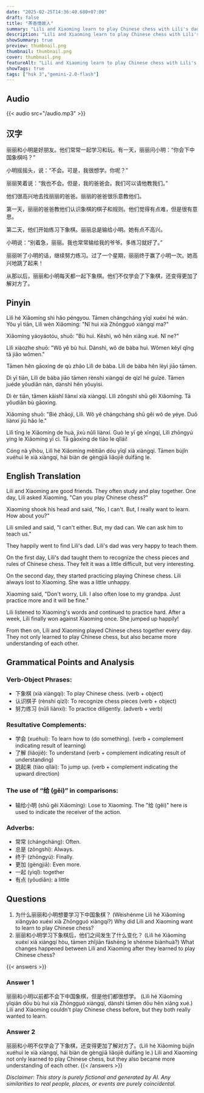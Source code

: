 ```yaml
---
date: "2025-02-25T14:36:40.680+07:00"
draft: false
title: "茶香憶故人"
summary: "Lili and Xiaoming learn to play Chinese chess with Lili's dad, strengthening their friendship through practice and mutual support."
description: "Lili and Xiaoming learn to play Chinese chess with Lili's dad, strengthening their friendship through practice and mutual support."
showSummary: true
preview: thumbnail.png
thumbnail: thumbnail.png
cover: thumbnail.png
featureAlt: "Lili and Xiaoming learn to play Chinese chess with Lili's dad, strengthening their friendship through practice and mutual support."
showTags: true
tags: ["hsk 3","gemini-2.0-flash"]
---
```


## Audio
{{< audio src="/audio.mp3" >}}

## 汉字

丽丽和小明是好朋友。他们常常一起学习和玩。有一天，丽丽问小明：“你会下中国象棋吗？”

小明摇摇头，说：“不会。可是，我很想学。你呢？”

丽丽笑着说：“我也不会。但是，我的爸爸会。我们可以请他教我们。”

他们很高兴地去找丽丽的爸爸。丽丽的爸爸很乐意教他们。

第一天，丽丽的爸爸教他们认识象棋的棋子和规则。他们觉得有点难，但是很有意思。

第二天，他们开始练习下象棋。丽丽总是输给小明。她有点不高兴。

小明说：“别着急，丽丽。我也常常输给我的爷爷。多练习就好了。”

丽丽听了小明的话，继续努力练习。过了一个星期，丽丽终于赢了小明一次。她高兴地跳了起来！

从那以后，丽丽和小明每天都一起下象棋。他们不仅学会了下象棋，还变得更加了解对方了。

## Pinyin

Lìlì hé Xiǎomíng shì hǎo péngyou. Tāmen chángcháng yīqǐ xuéxí hé wán. Yǒu yī tiān, Lìlì wèn Xiǎomíng: "Nǐ huì xià Zhōngguó xiàngqí ma?"

Xiǎomíng yáoyáotóu, shuō: "Bù huì. Kěshì, wǒ hěn xiǎng xué. Nǐ ne?"

Lìlì xiàozhe shuō: "Wǒ yě bù huì. Dànshì, wǒ de bàba huì. Wǒmen kěyǐ qǐng tā jiāo wǒmen."

Tāmen hěn gāoxìng de qù zhǎo Lìlì de bàba. Lìlì de bàba hěn lèyì jiāo tāmen.

Dì yī tiān, Lìlì de bàba jiāo tāmen rènshi xiàngqí de qízǐ hé guīzé. Tāmen juéde yǒudiǎn nán, dànshì hěn yǒuyìsi.

Dì èr tiān, tāmen kāishǐ liànxí xià xiàngqí. Lìlì zǒngshì shū gěi Xiǎomíng. Tā yǒudiǎn bù gāoxìng.

Xiǎomíng shuō: "Bié zhāojí, Lìlì. Wǒ yě chángcháng shū gěi wǒ de yéye. Duō liànxí jiù hǎo le."

Lìlì tīng le Xiǎomíng de huà, jìxù nǔlì liànxí. Guò le yī gè xīngqí, Lìlì zhōngyú yíng le Xiǎomíng yī cì. Tā gāoxìng de tiào le qǐlái!

Cóng nà yǐhòu, Lìlì hé Xiǎomíng měitiān dōu yīqǐ xià xiàngqí. Tāmen bùjǐn xuéhuì le xià xiàngqí, hái biàn de gèngjiā liǎojiě duìfāng le.

## English Translation

Lili and Xiaoming are good friends. They often study and play together. One day, Lili asked Xiaoming, "Can you play Chinese chess?"

Xiaoming shook his head and said, "No, I can't. But, I really want to learn. How about you?"

Lili smiled and said, "I can't either. But, my dad can. We can ask him to teach us."

They happily went to find Lili's dad. Lili's dad was very happy to teach them.

On the first day, Lili's dad taught them to recognize the chess pieces and rules of Chinese chess. They felt it was a little difficult, but very interesting.

On the second day, they started practicing playing Chinese chess. Lili always lost to Xiaoming. She was a little unhappy.

Xiaoming said, "Don't worry, Lili. I also often lose to my grandpa. Just practice more and it will be fine."

Lili listened to Xiaoming's words and continued to practice hard. After a week, Lili finally won against Xiaoming once. She jumped up happily!

From then on, Lili and Xiaoming played Chinese chess together every day. They not only learned to play Chinese chess, but also became more understanding of each other.

## Grammatical Points and Analysis
### Verb-Object Phrases:

-   下象棋 (xià xiàngqí): To play Chinese chess. (verb + object)
-   认识棋子 (rènshi qízǐ): To recognize chess pieces (verb + object)
-   努力练习 (nǔlì liànxí): To practice diligently. (adverb + verb)

### Resultative Complements:

-   学会 (xuéhuì): To learn how to (do something). (verb + complement indicating result of learning)
-   了解 (liǎojiě): To understand (verb + complement indicating result of understanding)
-   跳起来 (tiào qǐlái): To jump up. (verb + complement indicating the upward direction)

### The use of “给 (gěi)” in comparisons:

-   输给小明 (shū gěi Xiǎomíng): Lose to Xiaoming. The "给 (gěi)" here is used to indicate the receiver of the action.

### Adverbs:

-   常常 (chángcháng): Often.
-   总是 (zǒngshì): Always.
-   终于 (zhōngyú): Finally.
-   更加 (gèngjiā): Even more.
-   一起 (yìqǐ): together
-   有点 (yǒudiǎn): a little

## Questions

1.  为什么丽丽和小明想要学习下中国象棋？ (Wèishénme Lìlì hé Xiǎomíng xiǎngyào xuéxí xià Zhōngguó xiàngqí?)
    Why did Lili and Xiaoming want to learn to play Chinese chess?
2.  丽丽和小明学习下象棋后，他们之间发生了什么变化？ (Lìlì hé Xiǎomíng xuéxí xià xiàngqí hòu, tāmen zhījiān fāshēng le shénme biànhuà?)
    What changes happened between Lili and Xiaoming after they learned to play Chinese chess?

{{< answers >}}
### Answer 1
丽丽和小明以前都不会下中国象棋，但是他们都很想学。 (Lìlì hé Xiǎomíng yǐqián dōu bù huì xià Zhōngguó xiàngqí, dànshì tāmen dōu hěn xiǎng xué.)
Lili and Xiaoming couldn't play Chinese chess before, but they both really wanted to learn.

### Answer 2
丽丽和小明不仅学会了下象棋，还变得更加了解对方了。(Lìlì hé Xiǎomíng bùjǐn xuéhuì le xià xiàngqí, hái biàn de gèngjiā liǎojiě duìfāng le.)
Lili and Xiaoming not only learned to play Chinese chess, but they also became more understanding of each other.
{{< /answers >}}


*Disclaimer: This story is purely fictional and generated by AI. Any similarities to real people, places, or events are purely coincidental.*